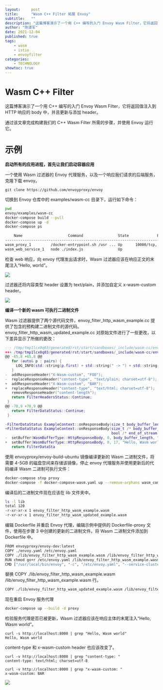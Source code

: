 ```yaml
---
layout:     post
title:      "Wasm C++ Filter 拓展 Envoy"
subtitle:   ""
description: "这篇博客演示了一个用 C++ 编写的入门 Envoy Wasm Filter，它将返回值注入到 HTTP 响应的 body 中，并且更新与添加 header。"
author: "陈谭军"
date: 2021-12-04
published: true
tags:
    - wasm
    - istio
    - envoyfilter
categories:
    - TECHNOLOGY
showtoc: true
---
```


# Wasm C++ Filter

这篇博客演示了一个用 C++ 编写的入门 Envoy Wasm Filter，它将返回值注入到 HTTP 响应的 body 中，并且更新与添加 header。

通过该文章完成构建我们的 C++ Wasm Filter 所需的步骤，并使用 Envoy 运行它。

# 示例

**启动所有的应用进程，首先让我们启动容器应用**

一个使用 Wasm 过滤器的 Envoy 代理服务，以及一个响应我们请求的后端服务，克隆下载 envoy。
```
git clone https://github.com/envoyproxy/envoy
```

切换到 Envoy 仓库中的 examples/wasm-cc 目录下，运行如下命令：
```bash
pwd
envoy/examples/wasm-cc
docker-compose build --pull
docker-compose up -d
docker-compose ps
 
    Name                     Command                State             Ports
-----------------------------------------------------------------------------------------------
wasm_proxy_1         /docker-entrypoint.sh /usr ... Up      10000/tcp, 0.0.0.0:8000->8000/tcp
wasm_web_service_1   node ./index.js                Up
```

检查 web 响应，向 envoy 代理发出请求时，Wasm 过滤器应该在响应正文的末尾注入“Hello, world”。

![](/images/2021-12-04-wasm-envoyfilter/2.png)

过滤器还将内容类型 header 设置为 text/plain，并添加自定义 x-wasm-custom header。

![](/images/2021-12-04-wasm-envoyfilter/3.png)

**编译一个新的 wasm 可执行二进制文件**

Wasm 过滤器提供了两个源代码文件，envoy_filter_http_wasm_example.cc 提供了包含的预构建二进制文件的源代码。envoy_filter_http_wasm_updated_example.cc 对原始文件进行了一些更改，以下差异显示了所做的更改：

```lua
--- /tmp/tmp1lcx0q03/generated/rst/start/sandboxes/_include/wasm-cc/envoy_filter_http_wasm_example.cc
+++ /tmp/tmp1lcx0q03/generated/rst/start/sandboxes/_include/wasm-cc/envoy_filter_http_wasm_updated_example.cc
@@ -65,8 +65,8 @@
   for (auto& p : pairs) {
     LOG_INFO(std::string(p.first) + std::string(" -> ") + std::string(p.second));
   }
-  addResponseHeader("X-Wasm-custom", "FOO");
-  replaceResponseHeader("content-type", "text/plain; charset=utf-8");
+  addResponseHeader("X-Wasm-custom", "BAR");
+  replaceResponseHeader("content-type", "text/html; charset=utf-8");
   removeResponseHeader("content-length");
   return FilterHeadersStatus::Continue;
 }
@@ -78,9 +78,9 @@
   return FilterDataStatus::Continue;
 }
 
-FilterDataStatus ExampleContext::onResponseBody(size_t body_buffer_length,
+FilterDataStatus ExampleContext::onResponseBody(size_t /* body_buffer_length */,
                                                 bool /* end_of_stream */) {
-  setBuffer(WasmBufferType::HttpResponseBody, 0, body_buffer_length, "Hello, world\n");
+  setBuffer(WasmBufferType::HttpResponseBody, 0, 17, "Hello, Wasm world");
   return FilterDataSta
```

使用 envoyproxy/envoy-build-ubuntu 镜像编译更新的 Wasm 二进制文件，将需要 4-5GB 的磁盘空间来存储该镜像，停止 envoy 代理服务并使用更新后的代码编译 Wasm 二进制可执行文件： 

```bash
docker-compose stop proxy
docker-compose -f docker-compose-wasm.yaml up --remove-orphans wasm_compile_update
```

编译后的二进制文件现在应该在 lib 文件夹中。
```bash
ls -l lib
total 120
-r-xr-xr-x 1 envoy_filter_http_wasm_example.wasm
-r-xr-xr-x 1 envoy_filter_http_wasm_updated_example.wasm
```

编辑 Dockerfile 并重启 Envoy 代理，编辑示例中提供的 Dockerfile-proxy 文件，使用在步骤 3 中创建的更新的二进制文件。将 Wasm 二进制文件添加到 Dockerfile 中。

```bash
FROM envoyproxy/envoy-dev:latest
COPY ./envoy.yaml /etc/envoy.yaml
COPY ./lib/envoy_filter_http_wasm_example.wasm /lib/envoy_filter_http_wasm_example.wasm
RUN chmod go+r /etc/envoy.yaml /lib/envoy_filter_http_wasm_example.wasm
CMD ["/usr/local/bin/envoy", "-c", "/etc/envoy.yaml", "--service-cluster", "proxy"]
```

替换 COPY ./lib/envoy_filter_http_wasm_example.wasm /lib/envoy_filter_http_wasm_example.wasm 行。

```bash
COPY ./lib/envoy_filter_http_wasm_updated_example.wasm /lib/envoy_filter_http_wasm_example.wasm
```

现在重启 Envoy 服务代理

```bash
docker-compose up --build -d proxy
```

检验服务代理是否已被更新，Wasm 过滤器应该在响应主体的末尾注入“Hello, Wasm world”。

```
curl -s http://localhost:8000 | grep "Hello, Wasm world"
Hello, Wasm world
```

content-type 和 x-wasm-custom header 也应该改变了。

```
curl -v http://localhost:8000 | grep "content-type: "
content-type: text/html; charset=utf-8
```

```
curl -v http://localhost:8000 | grep "x-wasm-custom: "
x-wasm-custom: BAR
```

![](/images/2021-12-04-wasm-envoyfilter/1.png)
